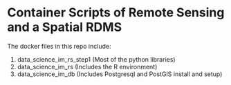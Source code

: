 # Container Scripts of Remote Sensing and a Spatial RDMS

The docker files in this repo include:

1. data_science_im_rs_step1 (Most of the python libraries)
2. data_science_im_rs (Includes the R environment)
3. data_science_im_db (Includes Postgresql and PostGIS install and setup)
